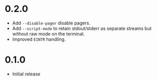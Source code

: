 # 0.2.0

- Add `--disable-pager` disable pagers.
- Add `--script-mode` to retain stdout/stderr as separate
  streams but without raw mode on the terminal.
- Improved `EINTR` handling.

# 0.1.0

- Initial release
